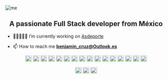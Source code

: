 ![me](https://user-images.githubusercontent.com/22719098/87866579-2e9c1d00-c949-11ea-9305-61d54be2678a.png)

<h2 align="center">A passionate Full Stack developer from México</h2>

- 🏃🏼‍♀️🏃🏼 I’m currently working on [Asdeporte](https://asdeporte.com)

- 📫 How to reach me **benjamin_cruz@Outlook.es** 

<p align="center"><img src="https://konpa.github.io/devicon/devicon.git/icons/react/react-original-wordmark.svg" alt="react" width="20" height="20"/> <img src="https://konpa.github.io/devicon/devicon.git/icons/angularjs/angularjs-original.svg" alt="angularjs" width="20" height="20"/> <img src="https://konpa.github.io/devicon/devicon.git/icons/amazonwebservices/amazonwebservices-original-wordmark.svg" alt="amazonwebservices" width="20" height="20"/> <img src="https://konpa.github.io/devicon/devicon.git/icons/css3/css3-original-wordmark.svg" alt="css3" width="20" height="20"/> <img src="https://konpa.github.io/devicon/devicon.git/icons/d3js/d3js-original.svg" alt="d3js" width="20" height="20"/> <img src="https://konpa.github.io/devicon/devicon.git/icons/docker/docker-original-wordmark.svg" alt="docker" width="20" height="20"/> <img src="https://konpa.github.io/devicon/devicon.git/icons/electron/electron-original.svg" alt="electron" width="20" height="20"/> <img src="https://konpa.github.io/devicon/devicon.git/icons/html5/html5-original-wordmark.svg" alt="html5" width="20" height="20"/> <img src="https://konpa.github.io/devicon/devicon.git/icons/javascript/javascript-original.svg" alt="javascript" width="20" height="20"/> <img src="https://konpa.github.io/devicon/devicon.git/icons/typescript/typescript-original.svg" alt="typescript" width="20" height="20"/> <img src="https://konpa.github.io/devicon/devicon.git/icons/mongodb/mongodb-original-wordmark.svg" alt="mongodb" width="20" height="20"/> <img src="https://konpa.github.io/devicon/devicon.git/icons/postgresql/postgresql-original-wordmark.svg" alt="postgresql" width="20" height="20"/> <img src="https://konpa.github.io/devicon/devicon.git/icons/redis/redis-original-wordmark.svg" alt="redis" width="20" height="20"/> <img src="https://konpa.github.io/devicon/devicon.git/icons/sass/sass-original.svg" alt="sass" width="20" height="20"/> <img src="https://konpa.github.io/devicon/devicon.git/icons/nodejs/nodejs-original-wordmark.svg" alt="nodejs" width="20" height="20"/> <img src="https://konpa.github.io/devicon/devicon.git/icons/nginx/nginx-original.svg" alt="nginx" width="20" height="20"/></p><p align="center">
<a href="https://twitter.com/beenjii14" target="_blank"><img align="center" src="https://cdn.jsdelivr.net/npm/simple-icons@3.0.1/icons/twitter.svg" alt="beenjii14" height="20" width="20" /></a>
<a href="https://linkedin.com/in/benjamin-cruz-manuel-02443a14b" target="_blank"><img align="center" src="https://cdn.jsdelivr.net/npm/simple-icons@3.0.1/icons/linkedin.svg" alt="benjamin-cruz-manuel-02443a14b" height="20" width="20" /></a>
<a href="https://instagram.com/beenjii14_" target="_blank"><img align="center" src="https://cdn.jsdelivr.net/npm/simple-icons@3.0.1/icons/instagram.svg" alt="beenjii14" height="20" width="20" /></a>
</p>
